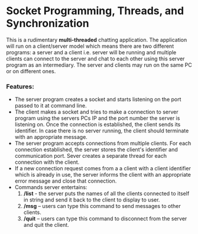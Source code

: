 # Socket Programming, Threads, and Synchronization

This is a rudimentary **multi-threaded** chatting application. The application will run on a client/server model which means there are two different programs: a server and a client i.e. server will be running and multiple clients can connect to the server and chat to each other using this server program as an intermediary. The server and clients may run on the same PC or on different ones.

### Features:
- The server program creates a socket and starts listening on the port passed to it at command line.
- The client makes a socket and tries to make a connection to server program using the servers PCs IP and the port number the server is listening on. Once the connection is established, the client sends its identifier. In case there is no server running, the client should terminate with an appropriate message.
- The server program accepts connections from multiple clients. For each connection established, the server stores the client's  identifier and communication port. Sever creates a separate thread for each connection with the client.
- If a new connection request comes from a a client with a client identifier which is already in use, the server informs the client with an appropriate error message and close that connection.
- Commands server entertains:
	1. **/list** - the server puts the names of all the clients connected to itself in string and send it back to the client to display to user.
	1. **/msg** – users can type this command to send messages to other clients.
	1. **/quit** – users can type this command to disconnect from the server and quit the client.
